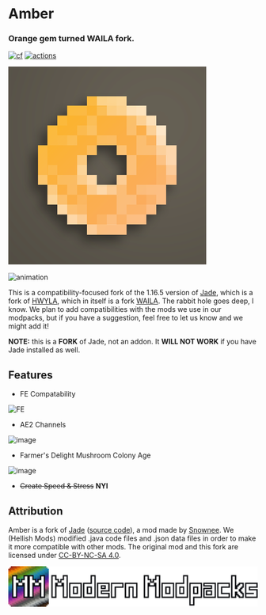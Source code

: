 # Amber
### Orange gem turned WAILA fork.

[![cf](https://cf.way2muchnoise.eu/full_amber-jade_downloads.svg)](https://www.curseforge.com/minecraft/mc-mods/amber-jade)
[![actions](https://github.com/hellish-mods/amber/actions/workflows/build.yml/badge.svg)](https://github.com/hellish-mods/amber)

[![logo](https://raw.githubusercontent.com/Hellish-Mods/amber/main/src/main/resources/pack.png)](https://www.curseforge.com/minecraft/mc-mods/amber-jade)

![animation](https://media.forgecdn.net/attachments/546/809/6.gif)

This is a compatibility-focused fork of the 1.16.5 version of [Jade](https://curseforge.com/minecraft/mc-mods/jade), which is a fork of [HWYLA](https://www.curseforge.com/minecraft/mc-mods/hwyla), which in itself is a fork [WAILA](https://legacy.curseforge.com/minecraft/mc-mods/waila). The rabbit hole goes deep, I know. We plan to add compatibilities with the mods we use in our modpacks, but if you have a suggestion, feel free to let us know and we might add it!

**NOTE:** this is a **FORK** of Jade, not an addon. It **WILL NOT WORK** if you have Jade installed as well.

## Features

* FE Compatability

![FE](https://user-images.githubusercontent.com/79367505/232852297-defe2066-90be-4117-a761-2052f9158aea.png)

* AE2 Channels

![image](https://github.com/Hellish-Mods/Amber/assets/79367505/a49bc576-1625-4cf9-ba26-6ed511465f40)

* Farmer's Delight Mushroom Colony Age

![image](https://github.com/Hellish-Mods/Amber/assets/79367505/1e9aaa1d-30b6-45bb-86db-f0dc7412e9ca)

* ~~Create Speed & Stress~~ **NYI**

## Attribution

Amber is a fork of [Jade](https://curseforge.com/minecraft/mc-mods/jade) ([source code](https://github.com/Snownee/Jade)), a mod made by [Snownee](https://legacy.curseforge.com/members/snownee_). We (Hellish Mods) modified .java code files and .json data files in order to make it more compatible with other mods. The original mod and this fork are licensed under [CC-BY-NC-SA 4.0](https://github.com/Snownee/Jade/blob/1.19.4-fabric/LICENSE.md).

[![MMLogo](https://raw.githubusercontent.com/Modern-Modpacks/assets/main/big_logo.png)](https://modernmodpacks.site)
